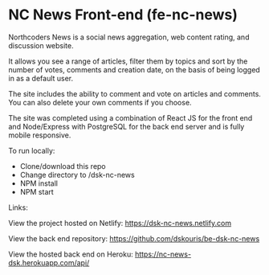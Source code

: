 # NC News Front-end (fe-nc-news)

Northcoders News is a social news aggregation, web content rating, and discussion website.

It allows you see a range of articles, filter them by topics and sort by the number of votes, comments and creation date, on the basis of being logged in as a default user.

The site includes the ability to comment and vote on articles and comments. You can also delete your own comments if you choose.

The site was completed using a combination of React JS for the front end and Node/Express with PostgreSQL for the back end server and is fully mobile responsive.

To run locally:

- Clone/download this repo
- Change directory to /dsk-nc-news
- NPM install
- NPM start

Links:

View the project hosted on Netlify: https://dsk-nc-news.netlify.com

View the back end repository: https://github.com/dskouris/be-dsk-nc-news

View the hosted back end on Heroku: https://nc-news-dsk.herokuapp.com/api/

